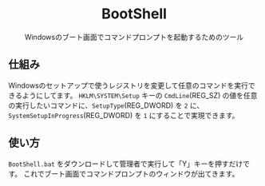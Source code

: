 <div align="center">
  <h1>BootShell</h1>
  Windowsのブート画面でコマンドプロンプトを起動するためのツール
</div>

## 仕組み
Windowsのセットアップで使うレジストリを変更して任意のコマンドを実行できるようにしてます。
`HKLM\SYSTEM\Setup` キーの `CmdLine`(REG_SZ) の値を任意の実行したいコマンドに、`SetupType`(REG_DWORD) を `2` に、`SystemSetupInProgress`(REG_DWORD) を `1` にすることで実現できます。

## 使い方
`BootShell.bat` をダウンロードして管理者で実行して「Y」キーを押すだけです。
これでブート画面でコマンドプロンプトのウィンドウが出てきます。

<!--
## もしもバグったら
- `win` コマンドまたは `recovery` コマンドが存在せず、使えない場合
  - `rebuild %systemdrive%` を実行
- `rebuild` コマンドが正常に動作しない状況で、Windowsを正常起動したい場合
  - 回復環境を起動し、「トラブルシューティング」→「詳細オプション」→「コマンド プロンプト」でコマンドプロンプトを起動し、`notepad` を実行してメモ帳を開く、「ファイル(F)」をクリックして「開く(O)」をクリック、そこからWindowsがインストールされているドライブを探したのち、メモ帳を閉じて、コマンドプロンプトに `(Windowsのドライブ)\BootShell\repair.bat` を実行
-->
